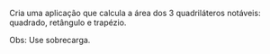 
Cria uma aplicação que calcula a área dos 3 quadriláteros notáveis: quadrado, retângulo e trapézio.

Obs: Use sobrecarga.
